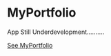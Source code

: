 # MyPortfolio

App Still Underdevelopment..........

[See MyPortfolio]([https://ajayportfoliov2.onrender.com/])
